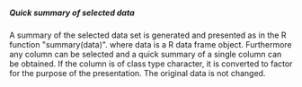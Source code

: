 <h5>Quick summary of selected data</h5>
A summary of the selected data set is generated and presented as in the R function "summary(data)". where data is a R data frame object. Furthermore any column can be selected and a quick summary of a single column can be obtained. If the column is of class type character, it is converted to factor for the purpose of the presentation. The original data is not changed.

